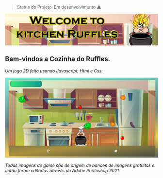 
> Status do Projeto: Em desenvolvimento :warning:

![Alt Text](img/bunnerGit.gif)
## Bem-vindos a Cozinha do Ruffles.

_Um jogo 2D feito usando Javascript, Html e Css._


![Screenshot](img/imgs-Readme/imagem-centro.png)


_Todas imagens do game são de origem de bancos de imagens gratuitos e então foram editadas através do Adobe Photoshop 2021._
